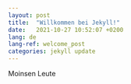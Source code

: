 ```yaml
---
layout: post
title:  "Willkommen bei Jekyll!"
date:   2021-10-27 10:52:07 +0200
lang: de
lang-ref: welcome_post
categories: jekyll update
---
```

Moinsen Leute
